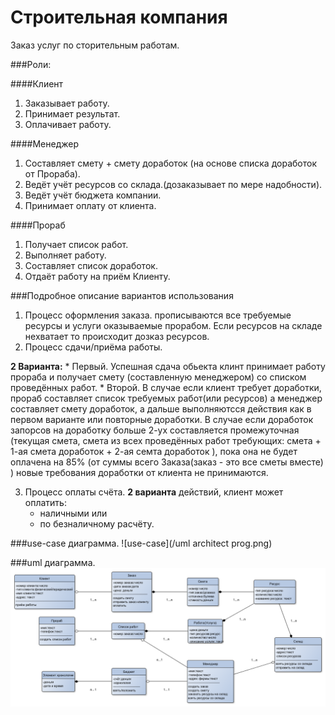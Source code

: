 # Строительная компания
Заказ услуг по сторительным работам.

###Роли:

####Клиент
1.  Заказывает работу.
1.  Принимает результат.
1.  Оплачивает работу.

####Менеджер
1.  Составляет смету + смету доработок (на основе списка доработок от Прораба).
1.  Ведёт учёт ресурсов со склада.(дозаказывает по мере надобности).
1.  Ведёт учёт бюджета компании.
1.  Принимает оплату от клиента.

####Прораб
1.  Получает список работ.
1.  Выполняет работу.
1.  Составляет список доработок.
1.  Отдаёт работу на приём Клиенту.

###Подробное описание вариантов использования
1.  Процесс оформления заказа.
прописываются все требуемые ресурсы и услуги оказываемые прорабом.
Если ресурсов на складе нехватает то происходит дозказ ресурсов.
2.  Процесс сдачи/приёма работы.

  **2 Варианта:**
    *  Первый. Успешная сдача обьекта клинт принимает работу прораба и получает смету (составленную менеджером) со списком проведённых работ.
    *  Второй. В случае если клиент требует доработки, прораб составляет список требуемых работ(или ресурсов) а менеджер составляет смету доработок,
	а дальше выполняютсся действия как в первом варианте или повторные доработки.
	В случае если доработок запорсов на доработку больше 2-ух составляется промежуточная (текущая смета, смета из всех проведённых работ требующих: смета + 1-ая смета доработок + 2-ая семта доработок ),
	пока она не будет оплачена на 85% (от суммы всего Заказа(заказ - это все сметы вместе) ) новые требования доработки от клиента не принимаются.
	
3.  Процесс оплаты счёта.
  **2 варианта** действий, клиент может оплатить:  
    * наличными или 
    * по безналичному расчёту.

###use-case диаграмма.
![use-case](/uml architect prog.png)

###uml диаграмма.
![uml-diagram](/диаграмма.png)

